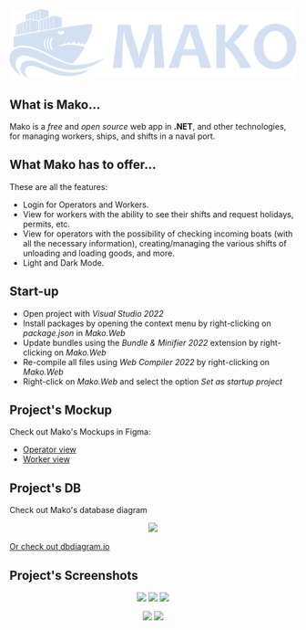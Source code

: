<p align = "center">
    <img src="./Mako/Mako.Web/wwwroot/images/logo_color_scritta.svg"/>
</p>

## What is Mako...
Mako is a *free* and *open source* web app in **.NET**, and other technologies, for managing workers, ships, and shifts in a naval port.

## What Mako has to offer...
These are all the features:
- Login for Operators and Workers.
- View for workers with the ability to see their shifts and request holidays, permits, etc.
- View for operators with the possibility of checking incoming boats (with all the necessary information), creating/managing the various shifts of unloading and loading goods, and more.
- Light and Dark Mode.

## Start-up
- Open project with *Visual Studio 2022*
- Install packages by opening the context menu by right-clicking on *package.json* in *Mako.Web*
- Update bundles using the *Bundle & Minifier 2022* extension by right-clicking on *Mako.Web*
- Re-compile all files using *Web Compiler 2022* by right-clicking on *Mako.Web*
- Right-click on *Mako.Web* and select the option *Set as startup project*

## Project's Mockup
Check out Mako's Mockups in Figma:
- [Operator view](https://www.figma.com/design/wp4ofGMWtQCbbOWIsLGGwD/Operatore-Mockup?node-id=0-1&t=vPq89MnYvnbvDabX-1)
- [Worker view](https://www.figma.com/design/SJbFipIt2abZ3dJBM9sFSn/Operai-Mockup?node-id=0-1&t=R42TsY5lXLRRKSUv-1)

## Project's DB
Check out Mako's database diagram
<p align = "center">
    <img src="https://github.com/user-attachments/assets/53246cf3-fb92-439d-a90e-7e076babd543"/>
</p>

[Or check out dbdiagram.io](https://dbdiagram.io/d/Mako-DB-676a7daf5406798ef78a3dde)

## Project's Screenshots
<p align = "center">
    <img src="https://github.com/user-attachments/assets/207977cb-8c1c-4314-bb0a-4dcb9cd5cdf3" />
    <img src="https://github.com/user-attachments/assets/e702142a-5809-45a2-a9f5-a15f27b9a627" />
    <img src="https://github.com/user-attachments/assets/08b3e706-2f87-4b9b-9cd6-5633bb21bb94" />
</p>
<p align = "center">
    <img src="https://github.com/user-attachments/assets/f3a3cc04-2904-4e5f-9a24-62d43039242c" />
    <img src="https://github.com/user-attachments/assets/8522ad8b-5e17-4940-85c9-15f89050026d" />
</p>
